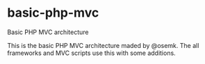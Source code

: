 # basic-php-mvc
Basic PHP MVC architecture

This is the basic PHP MVC architecture maded by @osemk. The all frameworks and MVC scripts use this with some additions. 
